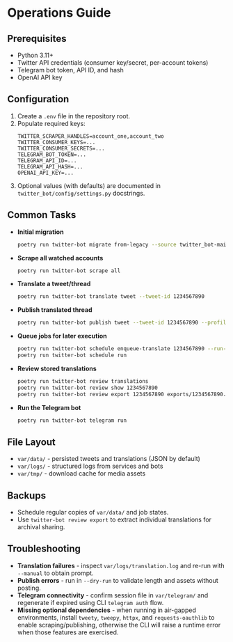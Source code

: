 # Operations Guide

## Prerequisites
- Python 3.11+
- Twitter API credentials (consumer key/secret, per-account tokens)
- Telegram bot token, API ID, and hash
- OpenAI API key

## Configuration
1. Create a `.env` file in the repository root.
2. Populate required keys:
   ```dotenv
   TWITTER_SCRAPER_HANDLES=account_one,account_two
   TWITTER_CONSUMER_KEYS=...
   TWITTER_CONSUMER_SECRETS=...
   TELEGRAM_BOT_TOKEN=...
   TELEGRAM_API_ID=...
   TELEGRAM_API_HASH=...
   OPENAI_API_KEY=...
   ```
3. Optional values (with defaults) are documented in `twitter_bot/config/settings.py` docstrings.

## Common Tasks
- **Initial migration**
  ```bash
  poetry run twitter-bot migrate from-legacy --source twitter_bot-main
  ```
- **Scrape all watched accounts**
  ```bash
  poetry run twitter-bot scrape all
  ```
- **Translate a tweet/thread**
  ```bash
  poetry run twitter-bot translate tweet --tweet-id 1234567890
  ```
- **Publish translated thread**
  ```bash
  poetry run twitter-bot publish tweet --tweet-id 1234567890 --profile default
  ```
- **Queue jobs for later execution**
  ```bash
  poetry run twitter-bot schedule enqueue-translate 1234567890 --run-at "2024-07-21T14:00:00Z"
  poetry run twitter-bot schedule run
  ```
- **Review stored translations**
  ```bash
  poetry run twitter-bot review translations
  poetry run twitter-bot review show 1234567890
  poetry run twitter-bot review export 1234567890 exports/1234567890.txt
  ```
- **Run the Telegram bot**
  ```bash
  poetry run twitter-bot telegram run
  ```

## File Layout
- `var/data/` - persisted tweets and translations (JSON by default)
- `var/logs/` - structured logs from services and bots
- `var/tmp/` - download cache for media assets

## Backups
- Schedule regular copies of `var/data/` and job states.
- Use `twitter-bot review export` to extract individual translations for archival sharing.

## Troubleshooting
- **Translation failures** - inspect `var/logs/translation.log` and re-run with `--manual` to obtain prompt.
- **Publish errors** - run in `--dry-run` to validate length and assets without posting.
- **Telegram connectivity** - confirm session file in `var/telegram/` and regenerate if expired using CLI `telegram auth` flow.
- **Missing optional dependencies** - when running in air-gapped environments, install `tweety`, `tweepy`, `httpx`, and `requests-oauthlib` to enable scraping/publishing, otherwise the CLI will raise a runtime error when those features are exercised.
